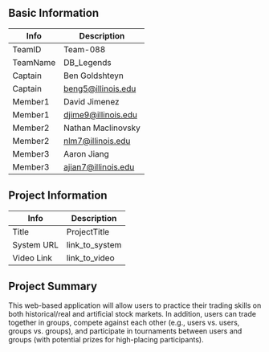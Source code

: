 ## Basic Information

|   Info      |        Description     |
| ----------- | ---------------------- |
| TeamID      |  Team-088              |
| TeamName    |  DB_Legends            |
| Captain     |  Ben Goldshteyn        |
| Captain     |  beng5@illinois.edu    |
| Member1     |  David Jimenez         |
| Member1     |  djime9@illinois.edu   |
| Member2     |  Nathan Maclinovsky    |
| Member2     |  nlm7@illinois.edu     |
| Member3     |  Aaron Jiang           |
| Member3     |  ajian7@illinois.edu   |

## Project Information

|   Info      |        Description     |
| ----------- | ---------------------- |
|  Title      |       ProjectTitle     |
| System URL  |      link_to_system    |
| Video Link  |      link_to_video     |

## Project Summary

This web-based application will allow users to practice their trading skills on both historical/real and artificial stock markets. In addition, users can trade together in groups, compete against each other (e.g., users vs. users, groups vs. groups), and participate in tournaments between users and groups (with potential prizes for high-placing participants).
